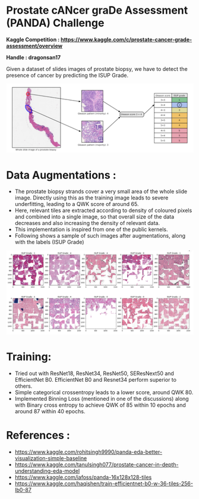 # Prostate cANcer graDe Assessment (PANDA) Challenge

__Kaggle Competition : https://www.kaggle.com/c/prostate-cancer-grade-assessment/overview__

__Handle : dragonsan17__

Given a dataset of slides images of prostate biopsy, we have to detect the presence of cancer by
predicting the ISUP Grade.

![GitHub Logo](/data_sample/description.PNG)

# Data Augmentations : 

* The prostate biopsy strands cover a very small area of the whole slide image. Directly using this as the
training image leads to severe underfitting, leading to a QWK score of around 65.
* Here, relevant tiles are extracted according to density of coloured pixels and combined into a single image,
so that overall size of the data decreases and also increasing the density of relevant data.
* This implementation is inspired from one of the public kernels.
* Following shows a sample of such images after augmentations, along with the labels (ISUP Grade)

![GitHub Logo](/data_sample/sample.PNG)

# Training:

* Tried out with ResNet18, ResNet34, ResNet50, SEResNext50 and EfficientNet B0. EfficientNet B0 and Resnet34 perform
superior to others.
* Simple categorical crossentropy leads to a lower score, around QWK 80.
* Implemented Binning Loss (mentioned in one of the discussions) along with Binary cross entropy to achieve QWK of 85
within 10 epochs and around 87 within 40 epochs.

# References :

* https://www.kaggle.com/rohitsingh9990/panda-eda-better-visualization-simple-baseline
* https://www.kaggle.com/tanulsingh077/prostate-cancer-in-depth-understanding-eda-model
* https://www.kaggle.com/iafoss/panda-16x128x128-tiles
* https://www.kaggle.com/haqishen/train-efficientnet-b0-w-36-tiles-256-lb0-87
